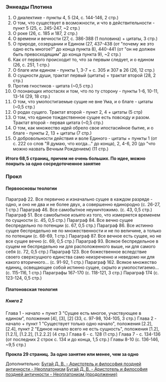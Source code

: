 ### Эннеады Плотина
1. О диалектике - пункты 4, 5 (24, c. 144-146, 2 стр.)
2. О том, что существует в возможности, и что в действительности - пункт 5 (25, с. 245-247, ~2 стр.)
3. О роке (26, c. 185 и 187, 2 стр.)
4. О времени и вечности (27, с. 386-388 (1 половина) + цитаты, 3 стр.)
5. О природе, созерцании и Едином (27, 437-438 (от "почему же это одно есть многое?" до конца пункта 8), 440-441 (от "он не должен быть превосходящим" до конца пункта 9), ~2 стр.)
6. Как от первого происходит то, что за первым следует, и о едином (26, c. 251, 1 стр.)
7. О благе или едином - пункты 1, 3-7 + с. 305 и 307 в 26 (26, 12 стр.)
8. О сущности души, трактат первый (цитаты) + трактат второй (28, 2 стр.)
9. Против гностиков - цитата (~0,5 стр.)
10. О познающих ипостасях и том, что по ту сторону - пункты 1-6, 10-11, 13-14 (29, 18 стр.)
11. О том, что умопостигаемые сущие не вне Ума, и о благе - цитаты (~0,5 стр.)
12. О родах сущего. Трактат второй - пункт 2, 4 + цитаты (5 стр)
13. О том, что единое тождественное сущее есть повсюду и разом. Трактат второй - первая цитата (~0,5 стр.)
14. О том, как множество идей обрело свое ипостасийное бытие, и о благе - пункты 2, 13 + цитаты (7 стр.)
15. О добровольности действия и воле Единого - цитаты + пункты 1 (от с. 222 со слов "Я думаю, что когда..." до конца), 2, 4-6, 20 (до "что можно назвать Вечным Рождением) (11 стр.)

**Итого 68,5 страниц, причем не очень больших. По идее, можно покрыть за одно сосредоточенное занятие**
### Прокл
#### Первоосновы теологии
Параграф 22. Все первично и изначально сущее в каждом разряде - одно, и оно не два и не более двух, а совершенно единородно (c. 26-27, 1 стр.)
Параграф 46. Все самобытное неуничтожимо. (с. 43, 0,5 стр.)
Параграф 51. Все самобытное изъято из того, что измеряется временем по сущности (с. 45, 0,5 стр.)
Параграф 84. Все вечно сущее беспредельно по потенции (с. 67, 0,5 стр.)
Параграф 86. Все истинно сущее беспредельно не по множественности и не по величине, а только по потенции (с. 68-69, 1 стр.)
Параграф 87. Все вечное есть сущее, но не все сущее вечно (с. 69, 0,5 стр.)
Параграф 93. Всякое беспредельное в сущем не беспредельно ни для расположенного выше, ни для самого себя (с. 72, 0,5 стр.)
Параграф 123. Все божественное вследствие своего сверхсущного единства само неизреченно и неведомо ни для какого вторичного... (с. 91-92, 1 стр.)
Параграф 162. Всякое множество единиц, освещающее собой истинно сущее, скрыто и умопостигаемо... (с. 115-116, 1 стр.)
Параграфы 167-170 (с. 118-121, 3 стр.)
Параграф 174 (с. 123-124, 0,5 стр.)
#### Платоновская теология
##### Книга 2
Глава 1 - начало + пункт 3 "Сущее есть многое, участвующее в едином", положения [4], [3], [2] (33, c. 97-98, 104-105, 3 стр.)
Глава 2 - начало + пункт 1 "Существует только одно начало", положения [2.2], [2.4], пункт 2 "Единое начало всего не есть сущность", положения [1.2], [1.2.1], [1.2.2], [1.2.2.2] (4 стр.)
Глава 6 - c. 128 (1 стр.)
Глава 7 - с. 134-136 (от последних 2 строк с. 134 и до конца, 1,5 стр.)
Главы 8-10 (с. 136-146, ~9,5 стр.)

**Прокла 29 страниц. За одно занятие или менее, чем за одно**

Дополнительно:
[Бугай Д. В. - Аристотель и философия поздней античности - Неоплатонизм](https://www.youtube.com/watch?v=UGBibFHnTvU)
[Бугай Д. В. - Аристотель и философия поздней античности - Неоплатонизм (продолжение)](https://www.youtube.com/watch?v=rJHE4jHKmnQ)
